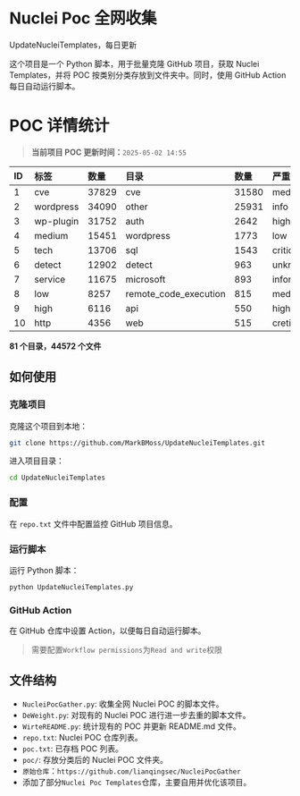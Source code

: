 # Nuclei Poc 全网收集
UpdateNucleiTemplates，每日更新

这个项目是一个 Python 脚本，用于批量克隆 GitHub 项目，获取 Nuclei Templates，并将 POC 按类别分类存放到文件夹中。同时，使用 GitHub Action 每日自动运行脚本。
# POC 详情统计

> **当前项目 POC 更新时间：**`2025-05-02 14:55`

| ID | 标签      | 数量 | 目录       | 数量 | 严重性   | 数量 |
|:---| :-------- | :--- | :--------- | :--- | :------- | :--- |
| 1 | cve | 37829 | cve | 31580 | medium | 21066 |
| 2 | wordpress | 34090 | other | 25931 | info | 19214 |
| 3 | wp-plugin | 31752 | auth | 2642 | high | 12932 |
| 4 | medium | 15451 | wordpress | 1773 | low | 9455 |
| 5 | tech | 13706 | sql | 1543 | critical | 6888 |
| 6 | detect | 12902 | detect | 963 | unknown | 91 |
| 7 | service | 11675 | microsoft | 893 | informative | 17 |
| 8 | low | 8257 | remote_code_execution | 815 | meduim | 16 |
| 9 | high | 6116 | api | 550 | hight | 16 |
| 10 | http | 4356 | web | 515 | cretical | 2 |

**81 个目录，44572 个文件**
## 如何使用

### 克隆项目

克隆这个项目到本地：

```bash
git clone https://github.com/MarkBMoss/UpdateNucleiTemplates.git
```

进入项目目录：

```bash
cd UpdateNucleiTemplates
```

### 配置

在 `repo.txt` 文件中配置监控 GitHub 项目信息。

### 运行脚本

运行 Python 脚本：

```bash
python UpdateNucleiTemplates.py
```

### GitHub Action

在 GitHub 仓库中设置 Action，以便每日自动运行脚本。

> 需要配置`Workflow permissions`为`Read and write`权限

## 文件结构

- `NucleiPocGather.py`: 收集全网 Nuclei POC 的脚本文件。
- `DeWeight.py`: 对现有的 Nuclei POC 进行进一步去重的脚本文件。
- `WirteREADME.py`: 统计现有的 POC 并更新 README.md 文件。
- `repo.txt`: Nuclei POC 仓库列表。
- `poc.txt`: 已存档 POC 列表。
- `poc/`: 存放分类后的 Nuclei POC 文件夹。
- `原始仓库`：`https://github.com/lianqingsec/NucleiPocGather`
- 添加了部分`Nuclei Poc Templates`仓库，主要自用并优化该项目。
